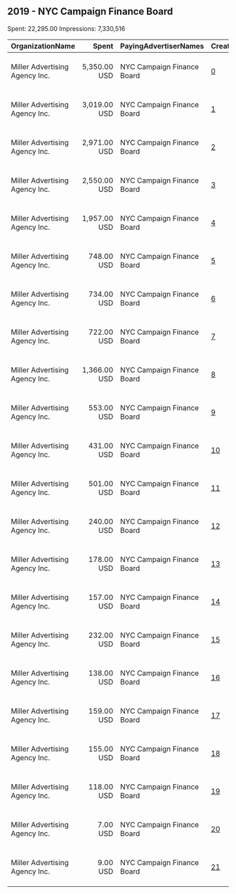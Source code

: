 ## 2019 - NYC Campaign Finance Board 
Spent: 22,295.00
Impressions: 7,330,516

|OrganizationName|Spent|PayingAdvertiserNames|CreativeUrls|Impressions|Genders|AgeBrackets|CountryCodes|BillingAddresses|CandidateBallotInformation|
|:---|---:|:---|:---|---:|:---|:---|:---|:---|:---|
|Miller Advertising Agency  Inc.|5,350.00 USD|NYC Campaign Finance Board|[0](https://www.snap.com/political-ads/asset/e1d073c913ac4ece12829f117d3433b0ce21dc057153d521b921db7f471d8a5e?mediaType=jpg)|1,662,128||18+|united states|"909 Third Avenue, 15th Floor,New York,10022,US"||
|Miller Advertising Agency  Inc.|3,019.00 USD|NYC Campaign Finance Board|[1](https://www.snap.com/political-ads/asset/bcbca56cf0820adeb55e870fe839bd34343153ccd4e605998e497a9ee19e07bb?mediaType=jpg)|972,935||18+|united states|"909 Third Avenue, 15th Floor,New York,10022,US"||
|Miller Advertising Agency  Inc.|2,971.00 USD|NYC Campaign Finance Board|[2](https://www.snap.com/political-ads/asset/795fdf98d01d8da24d0a8ddc079269beffb9fb0320d2876b672ebc02c69d4828?mediaType=jpg)|955,121||18+|united states|"909 Third Avenue, 15th Floor,New York,10022,US"||
|Miller Advertising Agency  Inc.|2,550.00 USD|NYC Campaign Finance Board|[3](https://www.snap.com/political-ads/asset/6bf5b6e39f23413c778131a2b7684bfaf046aaef19c5e35c6bedc87fabb3f3d1?mediaType=jpg)|907,040||18-30|united states|"909 Third Avenue, 15th Floor,New York,10022,US"||
|Miller Advertising Agency  Inc.|1,957.00 USD|NYC Campaign Finance Board|[4](https://www.snap.com/political-ads/asset/18fb52083addfea3f3f62425777f1e769300cd441aee70b34bb5c9627136dff1?mediaType=jpg)|811,380||18+|united states|"909 Third Avenue, 15th Floor,New York,10022,US"||
|Miller Advertising Agency  Inc.|748.00 USD|NYC Campaign Finance Board|[5](https://www.snap.com/political-ads/asset/fdad17556a3c7d4b285fc542db4b88f7d852a04da3d624568335402ad305bd89?mediaType=jpg)|311,914||18+|united states|"909 Third Avenue, 15th Floor,New York,10022,US"||
|Miller Advertising Agency  Inc.|734.00 USD|NYC Campaign Finance Board|[6](https://www.snap.com/political-ads/asset/8c53ffb5e189947f90157f96fbf8ffcf1e941adbd475b4930d46fbdef3ba0dee?mediaType=jpg)|306,540||18+|united states|"909 Third Avenue, 15th Floor,New York,10022,US"||
|Miller Advertising Agency  Inc.|722.00 USD|NYC Campaign Finance Board|[7](https://www.snap.com/political-ads/asset/72a455126777fd2c14c05f560c6222b58a902ca84a85e5655b382d43d256956d?mediaType=jpg)|301,870||18+|united states|"909 Third Avenue, 15th Floor,New York,10022,US"||
|Miller Advertising Agency  Inc.|1,366.00 USD|NYC Campaign Finance Board|[8](https://www.snap.com/political-ads/asset/347744fd019d4e20f200d478fd7dd867702917427636f868c955591817bc129d?mediaType=jpg)|223,838||18+|united states|"909 Third Avenue, 15th Floor,New York,10022,US"||
|Miller Advertising Agency  Inc.|553.00 USD|NYC Campaign Finance Board|[9](https://www.snap.com/political-ads/asset/cb976d9a00377f51e8f9f8a3dd69d5db23b5198ea3ad7b9999708b984d131bc8?mediaType=jpg)|206,031||18+|united states|"909 Third Avenue, 15th Floor,New York,10022,US"||
|Miller Advertising Agency  Inc.|431.00 USD|NYC Campaign Finance Board|[10](https://www.snap.com/political-ads/asset/a7dee0d668af2d3410a20c709bf92241a099f2d96616454262fce46631ad766f?mediaType=jpg)|162,082||18+|united states|"909 Third Avenue, 15th Floor,New York,10022,US"||
|Miller Advertising Agency  Inc.|501.00 USD|NYC Campaign Finance Board|[11](https://www.snap.com/political-ads/asset/90b4d41af1711c7704c33365dcd3e7f621df82e4d4448307ce421c567ea81b8d?mediaType=jpg)|97,137||18+|united states|"909 Third Avenue, 15th Floor,New York,10022,US"||
|Miller Advertising Agency  Inc.|240.00 USD|NYC Campaign Finance Board|[12](https://www.snap.com/political-ads/asset/90b4d41af1711c7704c33365dcd3e7f621df82e4d4448307ce421c567ea81b8d?mediaType=jpg)|91,072||18+|united states|"909 Third Avenue, 15th Floor,New York,10022,US"||
|Miller Advertising Agency  Inc.|178.00 USD|NYC Campaign Finance Board|[13](https://www.snap.com/political-ads/asset/347744fd019d4e20f200d478fd7dd867702917427636f868c955591817bc129d?mediaType=jpg)|67,767||18+|united states|"909 Third Avenue, 15th Floor,New York,10022,US"||
|Miller Advertising Agency  Inc.|157.00 USD|NYC Campaign Finance Board|[14](https://www.snap.com/political-ads/asset/6b2f16618614e0a21682df1aefe3cb293ce2c262f5e8fe9926fa30ba3f0da5c3?mediaType=jpg)|59,580||18+|united states|"909 Third Avenue, 15th Floor,New York,10022,US"||
|Miller Advertising Agency  Inc.|232.00 USD|NYC Campaign Finance Board|[15](https://www.snap.com/political-ads/asset/a7dee0d668af2d3410a20c709bf92241a099f2d96616454262fce46631ad766f?mediaType=jpg)|53,473||18+|united states|"909 Third Avenue, 15th Floor,New York,10022,US"||
|Miller Advertising Agency  Inc.|138.00 USD|NYC Campaign Finance Board|[16](https://www.snap.com/political-ads/asset/96c7bd927c38ed666822d101ee64c15d59220816cf086c073925a53dff83e23e?mediaType=jpg)|52,800||18+|united states|"909 Third Avenue, 15th Floor,New York,10022,US"||
|Miller Advertising Agency  Inc.|159.00 USD|NYC Campaign Finance Board|[17](https://www.snap.com/political-ads/asset/96c7bd927c38ed666822d101ee64c15d59220816cf086c073925a53dff83e23e?mediaType=jpg)|35,071||18+|united states|"909 Third Avenue, 15th Floor,New York,10022,US"||
|Miller Advertising Agency  Inc.|155.00 USD|NYC Campaign Finance Board|[18](https://www.snap.com/political-ads/asset/cb976d9a00377f51e8f9f8a3dd69d5db23b5198ea3ad7b9999708b984d131bc8?mediaType=jpg)|28,144||18+|united states|"909 Third Avenue, 15th Floor,New York,10022,US"||
|Miller Advertising Agency  Inc.|118.00 USD|NYC Campaign Finance Board|[19](https://www.snap.com/political-ads/asset/6b2f16618614e0a21682df1aefe3cb293ce2c262f5e8fe9926fa30ba3f0da5c3?mediaType=jpg)|22,026||18+|united states|"909 Third Avenue, 15th Floor,New York,10022,US"||
|Miller Advertising Agency  Inc.|7.00 USD|NYC Campaign Finance Board|[20](https://www.snap.com/political-ads/asset/d5deeffcf4a743aac2189776267ab2532c4f411be541c382073b5f423ef230ac?mediaType=jpg)|1,300||18+|united states|"909 Third Avenue, 15th Floor,New York,10022,US"||
|Miller Advertising Agency  Inc.|9.00 USD|NYC Campaign Finance Board|[21](https://www.snap.com/political-ads/asset/0134f3a5162db7d2008917205101d13d63f76acf4734744de0ee3e4b92575863?mediaType=jpg)|1,267||18+|united states|"909 Third Avenue, 15th Floor,New York,10022,US"||
